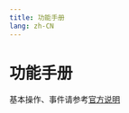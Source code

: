 ```yaml
---
title: 功能手册
lang: zh-CN
---
```


# 功能手册

基本操作、事件请参考[官方说明](http://ow.blizzard.cn/article/news/1307#event)